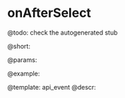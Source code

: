 onAfterSelect
=============

@todo:
	check the autogenerated stub

@short:
	

@params:

@example:


@template:	api_event
@descr:

